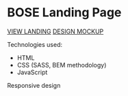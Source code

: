 # BOSE Landing Page
 [VIEW LANDING](https://max-kravchenko.github.io/bose-landing/)
 [DESIGN MOCKUP](https://www.figma.com/file/OMjQNb3hg1LKMV4OwyQ3Ao/BOSE?node-id=0%3A1)

Technologies used:

- HTML
- CSS (SASS, BEM methodology)
- JavaScript

Responsive design
